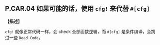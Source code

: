 ## P.CAR.04 如果可能的话，使用 `cfg!` 来代替 `#[cfg]`

**【描述】**

`cfg!` 就像正常代码一样，会 check 全部函数逻辑，而 `#[cfg]` 是条件编译，会跳过一些 `Dead Code`。
